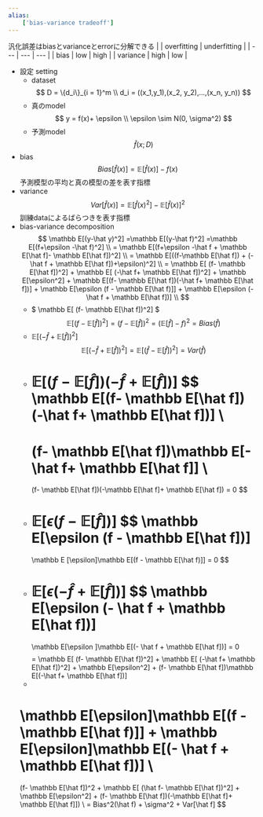 ```yaml
---
alias:
    ['bias-variance tradeoff']
---
```

汎化誤差はbiasとvarianceとerrorに分解できる
|  | overfitting | underfitting |
| --- | --- | --- |
| bias | low | high |
| variance | high | low |
- 設定 setting
    - dataset$$
        D = \{d_i\}_{i = 1}^m \\
        d_i = ((x_1,y_1),(x_2, y_2),...,(x_n, y_n))
        $$
    - 真のmodel $$
        y = f(x)+ \epsilon \\
        \epsilon \sim N(0, \sigma^2)
        $$
    - 予測model $$
        \hat f (x; D)
        $$
- bias $$
    Bias[\hat f(x)] = \mathbb E[\hat f(x)] -f(x)
    $$
    予測模型の平均と真の模型の差を表す指標
- variance $$
    Var[\hat f(x)] = \mathbb E[\hat f(x)^2] - \mathbb E[\hat f(x)]^2
    $$
    訓練dataによるばらつきを表す指標
- bias-variance decomposition $$
    \mathbb E[(y-\hat y)^2] 
    =\mathbb E[(y-\hat f)^2] 
    =\mathbb E[(f+\epsilon -\hat f)^2]
    \\
    = \mathbb E[(f+\epsilon -\hat f + \mathbb E[\hat f]- \mathbb E[\hat f])^2]
    \\ 
    = \mathbb E[((f-\mathbb E[\hat f]) + (-\hat f + \mathbb E[\hat f])+\epsilon)^2]
    \\ 
    = \mathbb E[
    (f- \mathbb E[\hat f])^2] 
    + 
    \mathbb E[
    (-\hat f+ \mathbb E[\hat f])^2] 
    + 
    \mathbb E[\epsilon^2] 
    +
    \mathbb E[(f- \mathbb E[\hat f])(-\hat f+ \mathbb E[\hat f])] 
    +
    \mathbb E[\epsilon (f - \mathbb E[\hat f)]] 
    + 
    \mathbb E[\epsilon (- \hat f + \mathbb E[\hat f])]
    \\
    $$
    - $ \mathbb E[
    (f- \mathbb E[\hat f])^2] $
        $$
        \mathbb E[
        (f- \mathbb E[\hat f])^2] 
        = (f- \mathbb E[\hat f])^2
        = (\mathbb E[\hat f]-f)^2
        = Bias(\hat f)
        $$
    - $\mathbb E[
    (-\hat f+ \mathbb E[\hat f])^2]$
        $$
        \mathbb E[
        (-\hat f+ \mathbb E[\hat f])^2]=\mathbb E[
        (\hat f- \mathbb E[\hat f])^2] = Var(\hat f)
        $$
    - $\mathbb E[(f- \mathbb E[\hat f])(-\hat f+ \mathbb E[\hat f])]$
        $$
        \mathbb E[(f- \mathbb E[\hat f])(-\hat f+ \mathbb E[\hat f])] \\
        =
        (f- \mathbb E[\hat f])\mathbb E[-\hat f+ \mathbb E[\hat f]] \\
        =
        (f- \mathbb E[\hat f])(-\mathbb E[\hat f]+ \mathbb E[\hat f])
        = 0
        $$
    - $\mathbb E[\epsilon (f - \mathbb E[\hat f])]$
        $$
        \mathbb E[\epsilon (f - \mathbb E[\hat f])]
        =
        \mathbb E [\epsilon]\mathbb E[(f - \mathbb E[\hat f)]] 
        = 0
        $$
    - $\mathbb E[\epsilon (- \hat f + \mathbb E[\hat f])]$
        $$
        \mathbb E[\epsilon (- \hat f + \mathbb E[\hat f])]
        =
        \mathbb E[\epsilon ]\mathbb E[(- \hat f + \mathbb E[\hat f])]
        = 0
        $$
    $$
    = \mathbb E[
    (f- \mathbb E[\hat f])^2] + \mathbb E[
    (-\hat f+ \mathbb E[\hat f])^2] + \mathbb E[\epsilon^2] +
    (f- \mathbb E[\hat f])\mathbb E[(-\hat f+ \mathbb E[\hat f])] 
    +
    \mathbb E[\epsilon]\mathbb E[(f - \mathbb E[\hat f)]] + \mathbb E[\epsilon]\mathbb E[(- \hat f + \mathbb E[\hat f])]
    \\
    = 
    (f- \mathbb E[\hat f])^2 + \mathbb E[
    (\hat f- \mathbb E[\hat f])^2] + \mathbb E[\epsilon^2] +
    (f- \mathbb E[\hat f])(-\mathbb E[\hat f]+ \mathbb E[\hat f]]) 
    \\ 
    = Bias^2(\hat f) + \sigma^2 + Var[\hat f]
    $$
